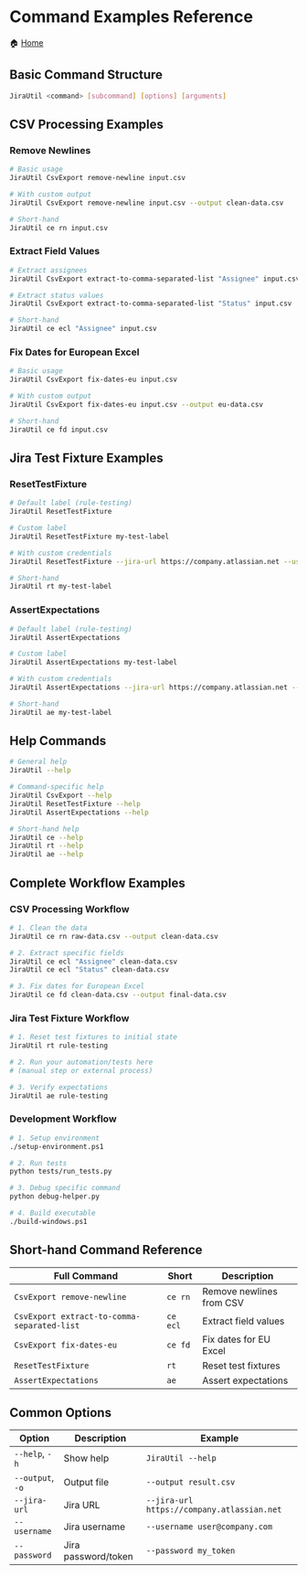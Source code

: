 # Command Examples Reference

🏠 [Home](../../README.md)

## Basic Command Structure

```bash
JiraUtil <command> [subcommand] [options] [arguments]
```

## CSV Processing Examples

### Remove Newlines

```bash
# Basic usage
JiraUtil CsvExport remove-newline input.csv

# With custom output
JiraUtil CsvExport remove-newline input.csv --output clean-data.csv

# Short-hand
JiraUtil ce rn input.csv
```

### Extract Field Values

```bash
# Extract assignees
JiraUtil CsvExport extract-to-comma-separated-list "Assignee" input.csv

# Extract status values
JiraUtil CsvExport extract-to-comma-separated-list "Status" input.csv

# Short-hand
JiraUtil ce ecl "Assignee" input.csv
```

### Fix Dates for European Excel

```bash
# Basic usage
JiraUtil CsvExport fix-dates-eu input.csv

# With custom output
JiraUtil CsvExport fix-dates-eu input.csv --output eu-data.csv

# Short-hand
JiraUtil ce fd input.csv
```

## Jira Test Fixture Examples

### ResetTestFixture

```bash
# Default label (rule-testing)
JiraUtil ResetTestFixture

# Custom label
JiraUtil ResetTestFixture my-test-label

# With custom credentials
JiraUtil ResetTestFixture --jira-url https://company.atlassian.net --username user@company.com --password token

# Short-hand
JiraUtil rt my-test-label
```

### AssertExpectations

```bash
# Default label (rule-testing)
JiraUtil AssertExpectations

# Custom label
JiraUtil AssertExpectations my-test-label

# With custom credentials
JiraUtil AssertExpectations --jira-url https://company.atlassian.net --username user@company.com --password token

# Short-hand
JiraUtil ae my-test-label
```

## Help Commands

```bash
# General help
JiraUtil --help

# Command-specific help
JiraUtil CsvExport --help
JiraUtil ResetTestFixture --help
JiraUtil AssertExpectations --help

# Short-hand help
JiraUtil ce --help
JiraUtil rt --help
JiraUtil ae --help
```

## Complete Workflow Examples

### CSV Processing Workflow

```bash
# 1. Clean the data
JiraUtil ce rn raw-data.csv --output clean-data.csv

# 2. Extract specific fields
JiraUtil ce ecl "Assignee" clean-data.csv
JiraUtil ce ecl "Status" clean-data.csv

# 3. Fix dates for European Excel
JiraUtil ce fd clean-data.csv --output final-data.csv
```

### Jira Test Fixture Workflow

```bash
# 1. Reset test fixtures to initial state
JiraUtil rt rule-testing

# 2. Run your automation/tests here
# (manual step or external process)

# 3. Verify expectations
JiraUtil ae rule-testing
```

### Development Workflow

```bash
# 1. Setup environment
./setup-environment.ps1

# 2. Run tests
python tests/run_tests.py

# 3. Debug specific command
python debug-helper.py

# 4. Build executable
./build-windows.ps1
```

## Short-hand Command Reference

| Full Command | Short | Description |
|--------------|-------|-------------|
| `CsvExport remove-newline` | `ce rn` | Remove newlines from CSV |
| `CsvExport extract-to-comma-separated-list` | `ce ecl` | Extract field values |
| `CsvExport fix-dates-eu` | `ce fd` | Fix dates for EU Excel |
| `ResetTestFixture` | `rt` | Reset test fixtures |
| `AssertExpectations` | `ae` | Assert expectations |

## Common Options

| Option | Description | Example |
|--------|-------------|---------|
| `--help`, `-h` | Show help | `JiraUtil --help` |
| `--output`, `-o` | Output file | `--output result.csv` |
| `--jira-url` | Jira URL | `--jira-url https://company.atlassian.net` |
| `--username` | Jira username | `--username user@company.com` |
| `--password` | Jira password/token | `--password my_token` |
